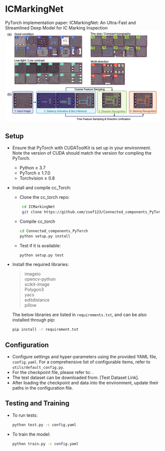 # ICMarkingNet
PyTorch implementation paper: ICMarkingNet: An Ultra-Fast and Streamlined Deep Model for IC Marking Inspection
![](001.png)

## Setup

- Ensure that PyTorch with CUDAToolKit is set up in your environment. Note the version of CUDA should match the version for compling the PyTorch.
    - Python ≥ 3.7
    - PyTorch ≥ 1.7.0
    - Torchvision ≥ 0.8
- Install and compile cc_Torch:
  - Clone the cc_torch repo:                  
    ```bash
     cd ICMarkingNet
     git clone https://github.com/zsef123/Connected_components_PyTorch.git
     ```
  - Compile cc_torch
     ```bash
     cd Connected_components_PyTorch
     python setup.py install
     ```
  - Test if it is available:
    ```bash
    python setup.py test
    ```
- Install the required libraries:
  > imageio  
  > opencv-python  
  > scikit-image  
  > Polygon3  
  > yacs  
  > editdistance  
  > pillow   
  
  The below libraries are listed in `requirements.txt`, and can be also installed through pip:
  ```bash
  pip install -r requirement.txt
  ```


## Configuration

- Configure settings and hyper-parameters using the provided YAML file, `config.yaml`. For a comprehensive list of configurable items, refer to `utils/default_config.py`.
- For the checkpoint file, please refer to: [](https://drive.google.com/file/d/1fq4yzjUbWDV7e3s3CVJjN2un3auAZ_wr/view?usp=share_link).
- The test dataset can be downloaded from: [Test Dataset Link].
- After loading the checkpoint and data into the environment, update their paths in the configuration file.

## Testing and Training

- To run tests:
  ```bash
  python test.py -c config.yaml
  ```
- To train the model:
  ```bash
  python train.py -c config.yaml
  ```